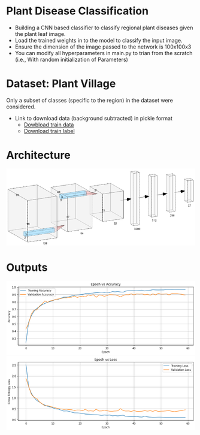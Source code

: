 # Plant Disease Classification
* Building a CNN based classifier to classify regional plant diseases given the plant leaf image. <br>
* Load the trained weights in to the model to classify the input image. 
* Ensure the dimension of the image passed to the network is 100x100x3  
* You can modify all hyperparameters in main.py to trian from the scratch (i.e., With random initialization of Parameters)
# Dataset: Plant Village
Only a subset of classes (specific to the region) in the dataset were considered. 

* Link to download data (background subtracted) in pickle format
  * [Dowbload train data](https://drive.google.com/open?id=1m39rUu3pXP9HdE2mG0nblUQy1vHtMFM1) 
  * [ Download train label](https://drive.google.com/open?id=1-RpptdCUReF-qrSGjt1_yeixF0BQQ22k)

# Architecture
![alt text](https://github.com/Arunprakash-A/PlantDiseaseClassification/blob/master/Output/arch-1.PNG?raw=True)
# Outputs
![alt text](https://github.com/Arunprakash-A/PlantDiseaseClassification/blob/master/Output/train_accuracy.png?raw=True)
![alt text](https://github.com/Arunprakash-A/PlantDiseaseClassification/blob/master/Output/train_loss.png?raw=True)
